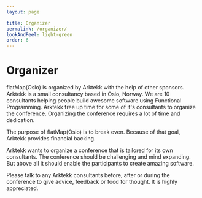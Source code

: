 ```yaml
---
layout: page

title: Organizer
permalink: /organizer/
lookAndFeel: light-green
order: 6
---
```


# Organizer

flatMap(Oslo) is organized by Arktekk with the help of other sponsors. 
Arktekk is a small consultancy based in Oslo, Norway.
We are 10 consultants helping people build awesome software using Functional Programming. 
Arktekk free up time for some of it's consultants to organize the conference.
Organizing the conference requires a lot of time and dedication.

The purpose of flatMap(Oslo) is to break even. 
Because of that goal, Arktekk provides financial backing.

Arktekk wants to organize a conference that is tailored for its own consultants. 
The conference should be challenging and mind expanding.
But above all it should enable the participants to create amazing software.

Please talk to any Arktekk consultants before, after or during the conference to give advice, feedback or food for thought.
It is highly appreciated.
